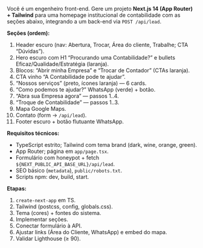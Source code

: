 ﻿﻿Você é um engenheiro front-end. Gere um projeto **Next.js 14 (App Router) + Tailwind** para uma homepage institucional de contabilidade com as seções abaixo, integrando a um back-end via `POST /api/lead`.

**Seções (ordem):**
1) Header escuro (nav: Abertura, Trocar, Área do cliente, Trabalhe; CTA “Dúvidas”).
2) Hero escuro com H1 “Procurando uma Contabilidade?” e bullets Eficaz/Qualidade/Estratégia (laranja).
3) Blocos: “Abrir minha Empresa” e “Trocar de Contador” (CTAs laranja).
4) CTA vinho “A Contabilidade pode te ajudar”.
5) “Nossos serviços” (preto, ícones laranja) — 6 cards.
6) “Como podemos te ajudar?” WhatsApp (verde) + botão.
7) “Abra sua Empresa agora” — passos 1..4.
8) “Troque de Contabilidade” — passos 1..3.
9) Mapa Google Maps.
10) Contato (form → `/api/lead`).
11) Footer escuro + botão flutuante WhatsApp.

**Requisitos técnicos:**
- TypeScript estrito; Tailwind com tema brand (dark, wine, orange, green).
- App Router; página em `app/page.tsx`.
- Formulário com honeypot + fetch `${NEXT_PUBLIC_API_BASE_URL}/api/lead`.
- SEO básico (`metadata`), `public/robots.txt`.
- Scripts npm: dev, build, start.

**Etapas:**
1. `create-next-app` em TS.
2. Tailwind (postcss, config, globals.css).
3. Tema (cores) + fontes do sistema.
4. Implementar seções.
5. Conectar formulário à API.
6. Ajustar links (Área do Cliente, WhatsApp) e embed do mapa.
7. Validar Lighthouse (≥ 90).
